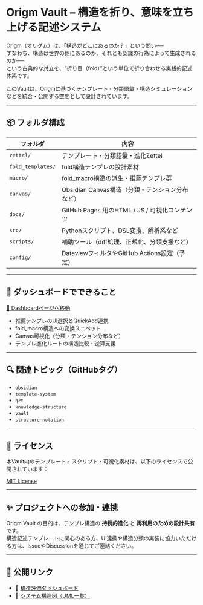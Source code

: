 # Origm Vault – 構造を折り、意味を立ち上げる記述システム

Origm（オリグム）は、「構造がどこにあるのか？」という問い──  
すなわち、構造は世界の側にあるのか、それとも認識の行為によって生成されるのか──  
という古典的な対立を、“折り目（fold）”という単位で折り合わせる実践的記述体系です。

このVaultは、Origmに基づくテンプレート・分類語彙・構造シミュレーションなどを統合・公開する空間として設計されています。

---

## 📦 フォルダ構成

| フォルダ | 内容 |
|----------|------|
| `zettel/` | テンプレート・分類語彙・進化Zettel |
| `fold_templates/` | fold構造テンプレの設計素材 |
| `macro/` | fold_macro構造の派生・推薦テンプレ群 |
| `canvas/` | Obsidian Canvas構造（分類・テンション分布など） |
| `docs/` | GitHub Pages 用のHTML / JS / 可視化コンテンツ |
| `src/` | Pythonスクリプト、DSL変換、解析系など |
| `scripts/` | 補助ツール（diff処理、正規化、分類支援など） |
| `config/` | DataviewフィルタやGitHub Actions設定（予定） |

---

## 🧭 ダッシュボードでできること

[📄 Dashboardページへ移動](https://q2t-project.github.io/origm-vault/views/dashboard/index.html)

- 推薦テンプレのUI選択とQuickAdd連携  
- fold_macro構造への変換スニペット  
- Canvas可視化（分類・テンション分布など）  
- テンプレ進化ルートの構造比較・逆算支援  

---

## 🔍 関連トピック（GitHubタグ）

- `obsidian`
- `template-system`
- `q2t`
- `knowledge-structure`
- `vault`
- `structure-notation`

---

## 📄 ライセンス

本Vault内のテンプレート・スクリプト・可視化素材は、以下のライセンスで公開されています：

[MIT License](LICENSE)

---

## ✨ プロジェクトへの参加・連携

Origm Vault の目的は、テンプレ構造の **持続的進化** と **再利用のための設計共有**です。  
構造記述テンプレートに関心のある方、UI連携や構造分類の実装に協力いただける方は、IssueやDiscussionを通じてご連絡ください。

---

## 🔗 公開リンク

- 📂 [構造評価ダッシュボード](https://q2t-project.github.io/origm-vault/views/dashboard/index.html)
- 📂 [システム構造図（UML一覧）](https://q2t-project.github.io/origm-vault/uml/)
